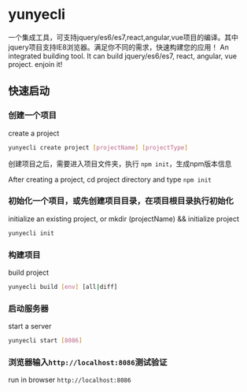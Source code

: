 # yunyecli

一个集成工具，可支持jquery/es6/es7,react,angular,vue项目的编译。其中jquery项目支持IE8浏览器。满足你不同的需求，快速构建您的应用！
An integrated building tool. It can build jquery/es6/es7, react, angular, vue project. enjoin it!

## 快速启动

### 创建一个项目

create a project

```bash
yunyecli create project [projectName] [projectType]
```

创建项目之后，需要进入项目文件夹，执行 `npm init`，生成npm版本信息

After creating a project, cd project directory and type `npm init`

### 初始化一个项目，或先创建项目目录，在项目根目录执行初始化

initialize an existing project, or mkdir (projectName) && initialize project

```bash
yunyecli init
```

### 构建项目

build project

```bash
yunyecli build [env] [all|diff]
```

### 启动服务器

start a server

```bash
yunyecli start [8086]
```

### 浏览器输入`http://localhost:8086`测试验证

run in browser `http://localhost:8086`
